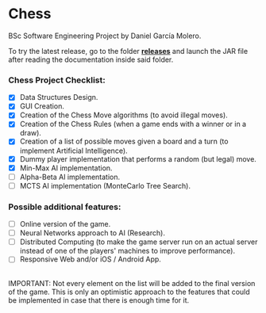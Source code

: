 # Chess
BSc Software Engineering Project by Daniel García Molero.

To try the latest release, go to the folder [**releases**](/releases) and launch the JAR file after reading the documentation inside said folder.

### Chess Project Checklist: <br>
- [x] Data Structures Design.<br>
- [x] GUI Creation.<br>
- [x] Creation of the Chess Move algorithms (to avoid illegal moves).<br>
- [x] Creation of the Chess Rules (when a game ends with a winner or in a draw).<br>
- [x] Creation of a list of possible moves given a board and a turn (to implement Artificial Intelligence).<br>
- [x] Dummy player implementation that performs a random (but legal) move.<br>
- [x] Min-Max AI implementation.<br>
- [ ] Alpha-Beta AI implementation.<br>
- [ ] MCTS AI implementation (MonteCarlo Tree Search).<br>

### Possible additional features: <br>
- [ ] Online version of the game.<br>
- [ ] Neural Networks approach to AI (Research).<br>
- [ ] Distributed Computing (to make the game server run on an actual server instead of one of the players' machines to improve performance).<br>
- [ ] Responsive Web and/or iOS / Android App.<br>
<br>
IMPORTANT: Not every element on the list will be added to the final version of the game. This is only an optimistic approach to the features that could be implemented in case that there is enough time for it.
